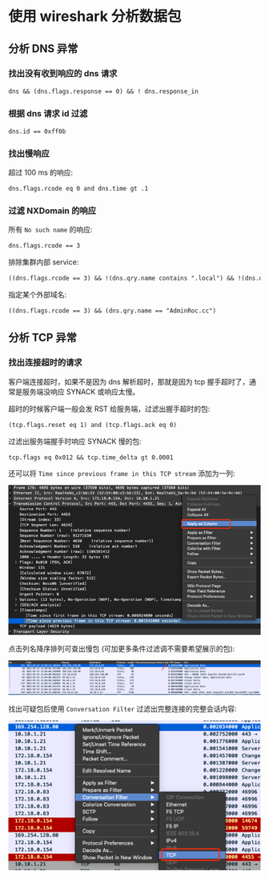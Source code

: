# 使用 wireshark 分析数据包

## 分析 DNS 异常

### 找出没有收到响应的 dns 请求

```txt
dns && (dns.flags.response == 0) && ! dns.response_in
```

### 根据 dns 请求 id 过滤

```txt
dns.id == 0xff0b
```

### 找出慢响应

超过 100 ms 的响应:

```txt
dns.flags.rcode eq 0 and dns.time gt .1
```

### 过滤 NXDomain 的响应

所有 `No such name` 的响应:

```txt
dns.flags.rcode == 3
```

排除集群内部 service:

```txt
((dns.flags.rcode == 3) && !(dns.qry.name contains ".local") && !(dns.qry.name contains ".svc") && !(dns.qry.name contains ".cluster"))
```

指定某个外部域名:

```txt
((dns.flags.rcode == 3) && (dns.qry.name == "AdminRoc.cc")
```

## 分析 TCP 异常

### 找出连接超时的请求

客户端连接超时，如果不是因为 dns 解析超时，那就是因为 tcp 握手超时了，通常是服务端没响应 SYNACK 或响应太慢。

超时的时候客户端一般会发 RST 给服务端，过滤出握手超时的包:

```txt
(tcp.flags.reset eq 1) and (tcp.flags.ack eq 0)
```

过滤出服务端握手时响应 SYNACK 慢的包:

```txt
tcp.flags eq 0x012 && tcp.time_delta gt 0.0001
```

还可以将 `Time since previous frame in this TCP stream` 添加为一列:

![](wireshark-1.png)

点击列名降序排列可查出慢包 (可加更多条件过滤调不需要希望展示的包):

![](wireshark-2.png)

找出可疑包后使用 `Conversation Filter` 过滤出完整连接的完整会话内容:

![](wireshark-3.png)
